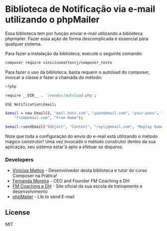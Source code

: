 # Biblioteca de Notificação via e-mail utilizando o phpMailer

Essa biblioteca tem por função enviar e-mail utilizando a biblioteca phpmailer. Fazer essa ação de forma descomplicada é essencial para qualquer sistema.

Para fazer a instalação da biblioteca, execute o seguinte comando:

```sh
composer require viniciusmattosrj/composer_teste
```

Para fazer o uso da biblioteca, basta requerir o autoload do composer, invocar a classe e fazer a chamada do método:

```sh
<?php

require __DIR__ . '/vendor/autoload.php';

USE Notification\Email;

$email = new Email(2, "mail.host.com", "your@email.com", "your-pass", "smtp secure (tls/ssl)", "port (587)",
    "from@email.com", "From Name");

$email->sendEmail("SUbject", "Content", "reply@email.com", "Replay Name", "address@email.com", "Address Name");
```

Note que toda a configuração do envio do e-mail está utilizando o método mágico construtor! Uma vez invocado o método construtor dentro da sua aplicação, seu sistema estar'á apto a efetuar os disparos.

### Developers
* [Vinicius Mattos] - Desenvolvedor desta biblioteca e tutor do curso Composer na Prática!
* [Fernanda Moreira] - CEO and Founder FM Coaching e DH
* [FM Coaching e DH] - Site oficial da sua escola de treinamento e desenvolvimento
* [phpMailer] - Lib to send E-mail

License
----

MIT

[//]:#
[Vinicius Mattos]: <mailto:vinimattos.rj@gmail.com>
[Fernanda Moreira]: <mailto:carreira@coachfernandamoreira.com.br>
[FM Coaching e DH]: <https://www.coachfernandamoreira.com.br>
[phpMailer]: <https://github.com/PHPMailer/PHPMailer>
